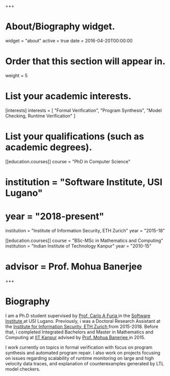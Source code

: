 +++
# About/Biography widget.
widget = "about"
active = true
date = 2016-04-20T00:00:00

# Order that this section will appear in.
weight = 5

# List your academic interests.
[interests]
  interests = [
    "Formal Verification",
    "Program Synthesis",
    "Model Checking, Runtime Verification"
      ]

# List your qualifications (such as academic degrees).
[[education.courses]]
 course = "PhD in Computer Science"
#  institution = "Software Institute, USI Lugano"
#  year = "2018-present"
  institution = "Institute of Information Security, ETH Zurich"
  year = "2015-18"


[[education.courses]]
  course = "BSc-MSc in Mathematics and Computing"
  institution = "Indian Institute of Technology Kanpur"
  year = "2010-15"
#  advisor = Prof. Mohua Banerjee

+++

# Biography

I am a Ph.D student supervised by <a href="http://iitk.ac.in">  Prof. Carlo A Furia </a> in the <a href="http://si.usi.ch"> Software Institute </a> at USI Lugano. Previously, i was a Doctoral Research Assistant at the <a href="http://si.usi.ch"> Institute for Information Security, ETH Zurich </a> from 2015-2018. Before that, i completed Integrated Bachelors and Master in Mathematics and Computing at <a href="http://iitk.ac.in"> IIT Kanpur</a> advised by <a href="http://home.iitk.ac.in/~mohua/"> Prof. Mohua Banerjee </a> in 2015. </p>
<p> I work currently on topics in formal verification with focus on program synthesis and automated program repair.
I also work on projects focusing on issues regarding scalability of runtime monitoring on large and high velocity data traces, and explanation of counterexamples generated by LTL model checkers.</p>

